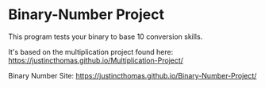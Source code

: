 # Binary-Number Project

This program tests your binary to base 10 conversion skills.

It's based on the multiplication project found here: https://justincthomas.github.io/Multiplication-Project/

Binary Number Site: https://justincthomas.github.io/Binary-Number-Project/
